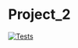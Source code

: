 # Project_2
[![Tests](https://github.com/Skryam/Project_2/actions/workflows/main.yml/badge.svg)](https://github.com/Skryam/Project_2/actions/workflows/main.yml)
